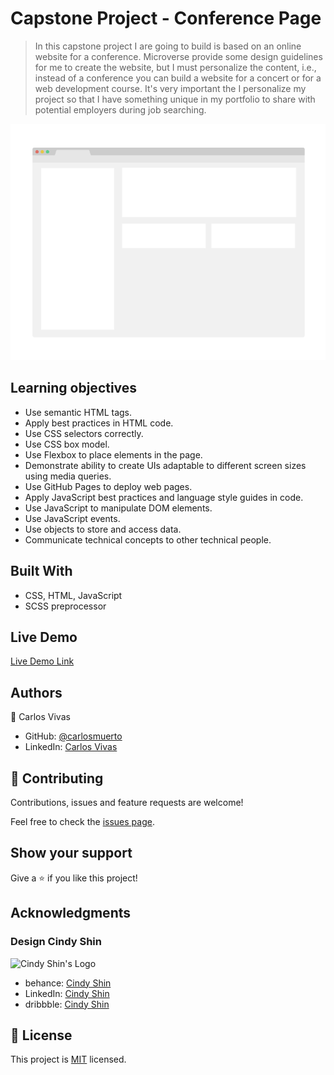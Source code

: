 # Capstone Project - Conference Page

> In this capstone project I are going to build is based on an online website for a conference. Microverse provide some design guidelines for me to create the website, but I must personalize the content, i.e., instead of a conference you can build a website for a concert or for a web development course. It's very important the I personalize my project so that I have something unique in my portfolio to share with potential employers during job searching.

![screenshot](./app_screenshot.png)

 ## Learning objectives

 - Use semantic HTML tags.
 - Apply best practices in HTML code.
 - Use CSS selectors correctly.
 - Use CSS box model.
 - Use Flexbox to place elements in the page.
 - Demonstrate ability to create UIs adaptable to different screen sizes using media queries.
 - Use GitHub Pages to deploy web pages.
 - Apply JavaScript best practices and language style guides in code.
 - Use JavaScript to manipulate DOM elements.
 - Use JavaScript events.
 - Use objects to store and access data.
 - Communicate technical concepts to other technical people.

## Built With

- CSS, HTML, JavaScript
- SCSS preprocessor

## Live Demo

[Live Demo Link](https://carlosmuerto.github.io/capstone-project-conference-page/)

## Authors

👤 Carlos Vivas

- GitHub: [@carlosmuerto](https://github.com/carlosmuerto)
- LinkedIn: [Carlos Vivas](https://www.linkedin.com/in/carlos-vivas-818ab831/)


## 🤝 Contributing

Contributions, issues and feature requests are welcome!

Feel free to check the [issues page](issues/).

## Show your support

Give a ⭐️ if you like this project!

## Acknowledgments

### Design Cindy Shin

![Cindy Shin's Logo](https://mir-s3-cdn-cf.behance.net/user/115/0a3f923115241.576e64d0ea9fa.png)

- behance: [Cindy Shin](https://www.behance.net/adagio07)
- LinkedIn: [Cindy Shin](https://www.linkedin.com/in/adagio07/)
- dribbble: [Cindy Shin](https://dribbble.com/adagio07/collections)

## 📝 License

This project is [MIT](LICENSE.md) licensed.
